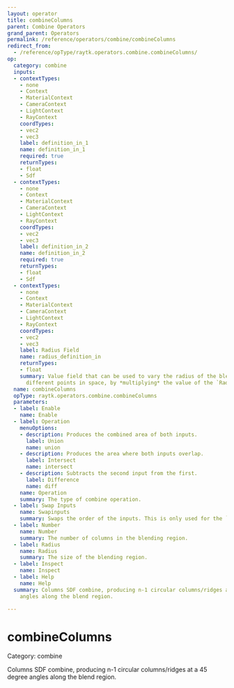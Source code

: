 ```yaml
---
layout: operator
title: combineColumns
parent: Combine Operators
grand_parent: Operators
permalink: /reference/operators/combine/combineColumns
redirect_from:
  - /reference/opType/raytk.operators.combine.combineColumns/
op:
  category: combine
  inputs:
  - contextTypes:
    - none
    - Context
    - MaterialContext
    - CameraContext
    - LightContext
    - RayContext
    coordTypes:
    - vec2
    - vec3
    label: definition_in_1
    name: definition_in_1
    required: true
    returnTypes:
    - float
    - Sdf
  - contextTypes:
    - none
    - Context
    - MaterialContext
    - CameraContext
    - LightContext
    - RayContext
    coordTypes:
    - vec2
    - vec3
    label: definition_in_2
    name: definition_in_2
    required: true
    returnTypes:
    - float
    - Sdf
  - contextTypes:
    - none
    - Context
    - MaterialContext
    - CameraContext
    - LightContext
    - RayContext
    coordTypes:
    - vec2
    - vec3
    label: Radius Field
    name: radius_definition_in
    returnTypes:
    - float
    summary: Value field that can be used to vary the radius of the blend region at
      different points in space, by *multiplying* the value of the `Radius` parameter.
  name: combineColumns
  opType: raytk.operators.combine.combineColumns
  parameters:
  - label: Enable
    name: Enable
  - label: Operation
    menuOptions:
    - description: Produces the combined area of both inputs.
      label: Union
      name: union
    - description: Produces the area where both inputs overlap.
      label: Intersect
      name: intersect
    - description: Subtracts the second input from the first.
      label: Difference
      name: diff
    name: Operation
    summary: The type of combine operation.
  - label: Swap Inputs
    name: Swapinputs
    summary: Swaps the order of the inputs. This is only used for the `diff` mode.
  - label: Number
    name: Number
    summary: The number of columns in the blending region.
  - label: Radius
    name: Radius
    summary: The size of the blending region.
  - label: Inspect
    name: Inspect
  - label: Help
    name: Help
  summary: Columns SDF combine, producing n-1 circular columns/ridges at a 45 degree
    angles along the blend region.

---
```


# combineColumns

Category: combine



Columns SDF combine, producing n-1 circular columns/ridges at a 45 degree angles along the blend region.